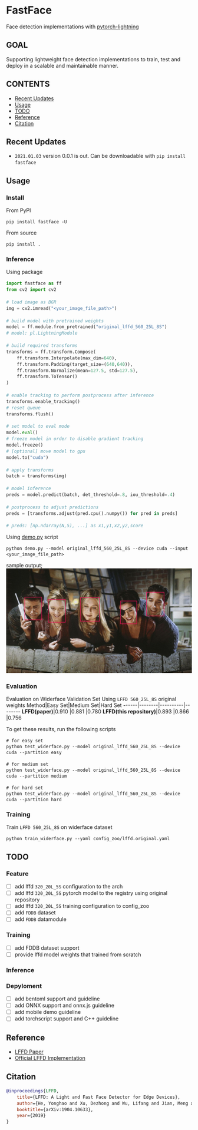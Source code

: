 # FastFace
Face detection implementations with [pytorch-lightning](https://www.pytorchlightning.ai/)

## GOAL
Supporting lightweight face detection implementations to train, test and deploy in a scalable and maintainable manner.

## CONTENTS
- [Recent Updates](#recent-updates)
- [Usage](#usage)
- [TODO](#todo)
- [Reference](#reference)
- [Citation](#citation)

## Recent Updates
* `2021.01.03` version 0.0.1 is out. Can be downloadable with `pip install fastface`

## Usage
### Install
From PyPI
```
pip install fastface -U
```

From source
```
pip install .
```

### Inference
Using package
```python
import fastface as ff
from cv2 import cv2

# load image as BGR
img = cv2.imread("<your_image_file_path>")

# build model with pretrained weights
model = ff.module.from_pretrained("original_lffd_560_25L_8S")
# model: pl.LightningModule

# build required transforms
transforms = ff.transform.Compose(
    ff.transform.Interpolate(max_dim=640),
    ff.transform.Padding(target_size=(640,640)),
    ff.transform.Normalize(mean=127.5, std=127.5),
    ff.transform.ToTensor()
)

# enable tracking to perform postprocess after inference 
transforms.enable_tracking()
# reset queue
transforms.flush()

# set model to eval mode
model.eval()
# freeze model in order to disable gradient tracking
model.freeze()
# [optional] move model to gpu
model.to("cuda")

# apply transforms
batch = transforms(img)

# model inference
preds = model.predict(batch, det_threshold=.8, iou_threshold=.4)

# postprocess to adjust predictions
preds = [transforms.adjust(pred.cpu().numpy()) for pred in preds]

# preds: [np.ndarray(N,5), ...] as x1,y1,x2,y2,score

```

Using [demo.py](/demo.py) script
```
python demo.py --model original_lffd_560_25L_8S --device cuda --input <your_image_file_path>
```
sample output;
![alt text](resources/friends.jpg)

### Evaluation
Evaluation on Widerface Validation Set Using `LFFD 560_25L_8S` original weights
Method|Easy Set|Medium Set|Hard Set
------|--------|----------|--------
**LFFD(paper)**|0.910     |0.881       |0.780
**LFFD(this repository)**|0.893     |0.866       |0.756

To get these results, run the following scripts
```
# for easy set
python test_widerface.py --model original_lffd_560_25L_8S --device cuda --partition easy

# for medium set
python test_widerface.py --model original_lffd_560_25L_8S --device cuda --partition medium

# for hard set
python test_widerface.py --model original_lffd_560_25L_8S --device cuda --partition hard
```

### Training
Train `LFFD 560_25L_8S` on widerface dataset
```
python train_widerface.py --yaml config_zoo/lffd.original.yaml
```

## TODO
### Feature
- [ ] add lffd `320_20L_5S` configuration to the arch
- [ ] add lffd `320_20L_5S` pytorch model to the registry using original repository
- [ ] add lffd `320_20L_5S` training configuration to config_zoo
- [ ] add `FDDB` dataset
- [ ] add `FDDB` datamodule

### Training
- [ ] add FDDB dataset support
- [ ] provide lffd model weights that trained from scratch

### Inference

### Depyloment
- [ ] add bentoml support and guideline
- [ ] add ONNX support and onnx.js guideline
- [ ] add mobile demo guideline
- [ ] add torchscript support and C++ guideline

## Reference
- [LFFD Paper](https://arxiv.org/pdf/1904.10633.pdf)
- [Official LFFD Implementation](https://github.com/YonghaoHe/A-Light-and-Fast-Face-Detector-for-Edge-Devices)

## Citation
```bibtex
@inproceedings{LFFD,
    title={LFFD: A Light and Fast Face Detector for Edge Devices},
    author={He, Yonghao and Xu, Dezhong and Wu, Lifang and Jian, Meng and Xiang, Shiming and Pan, Chunhong},
    booktitle={arXiv:1904.10633},
    year={2019}
}
```
